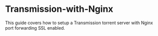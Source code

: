 # Transmission-with-Nginx
This guide covers how to setup a Transmission torrent server with Nginx port forwarding SSL enabled.
